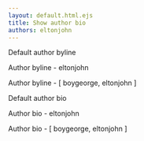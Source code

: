 ```yaml
---
layout: default.html.ejs
title: Show author bio
authors: eltonjohn
---
```


Default author byline

<authors-byline></authors-byline>

Author byline - eltonjohn

<authors-byline data-authors="eltonjohn"></authors-byline>

Author byline - [ boygeorge, eltonjohn ]

<authors-byline data-authors='[ "boygeorge", "eltonjohn" ]'></authors-byline>

Default author bio

<authors-bio-block></authors-bio-block>

Author bio - eltonjohn

<authors-bio-block data-authors="eltonjohn"></authors-bio-block>


Author bio - [ boygeorge, eltonjohn ]

<authors-bio-block data-authors='[ "boygeorge", "eltonjohn" ]'></authors-bio-block>
